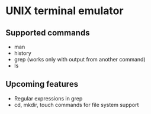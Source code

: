 # UNIX terminal emulator

## Supported commands
- man
- history
- grep (works only with output from another command)
- ls

## Upcoming features
- Regular expressions in grep
- cd, mkdir, touch commands for file system support

